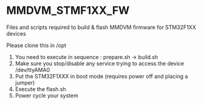 # MMDVM_STMF1XX_FW
Files and scripts required to build & flash MMDVM firmware for STM32F1XX devices

Please clone this in /opt

1. You need to execute in sequence : prepare.sh -> build.sh
2. Make sure you stop/disable any service trying to access the device /dev/ttyAMA0
3. Put the STM32F1XXX in boot mode (requires power off and placing a jumper)
3. Execute the flash.sh
4. Power cycle your system
